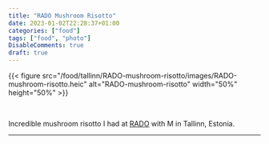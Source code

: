 ```yaml
---
title: "RADO Mushroom Risotto"
date: 2023-01-02T22:28:37+01:00
categories: ["food"]
tags: ["food", "photo"]
DisableComments: true
draft: true
---
```


{{< figure src="/food/tallinn/RADO-mushroom-risotto/images/RADO-mushroom-risotto.heic" alt="RADO-mushroom-risotto" width="50%" height="50%" >}}

<br>

Incredible mushroom risotto I had at [RADO](https://radorestoran.ee/frontpage/) with M in Tallinn, Estonia.

---